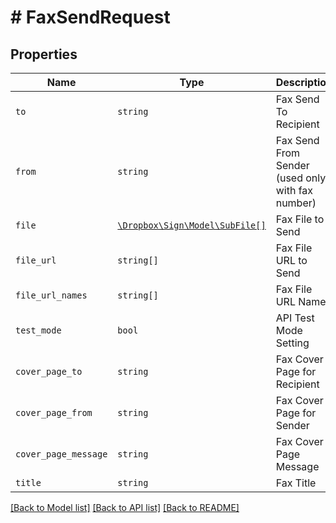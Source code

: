 # # FaxSendRequest



## Properties

Name | Type | Description | Notes
------------ | ------------- | ------------- | -------------
| `to` | ```string``` |  Fax Send To Recipient  |  |
| `from` | ```string``` |  Fax Send From Sender (used only with fax number)  |  |
| `file` | [```\Dropbox\Sign\Model\SubFile[]```](SubFile.md) |  Fax File to Send  |  |
| `file_url` | ```string[]``` |  Fax File URL to Send  |  |
| `file_url_names` | ```string[]``` |  Fax File URL Names  |  |
| `test_mode` | ```bool``` |  API Test Mode Setting  |  |
| `cover_page_to` | ```string``` |  Fax Cover Page for Recipient  |  |
| `cover_page_from` | ```string``` |  Fax Cover Page for Sender  |  |
| `cover_page_message` | ```string``` |  Fax Cover Page Message  |  |
| `title` | ```string``` |  Fax Title  |  |

[[Back to Model list]](../../README.md#models) [[Back to API list]](../../README.md#endpoints) [[Back to README]](../../README.md)
